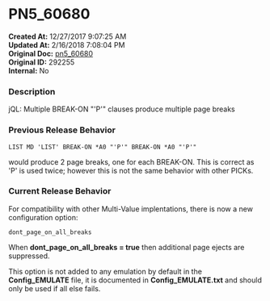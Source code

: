 # PN5_60680

**Created At:** 12/27/2017 9:07:25 AM  
**Updated At:** 2/16/2018 7:08:04 PM  
**Original Doc:** [pn5_60680](https://docs.jbase.com/release-notes/pn5_60680)  
**Original ID:** 292255  
**Internal:** No  


### Description

jQL: Multiple BREAK-ON "'P'" clauses produce multiple page breaks



### Previous Release Behavior

```
LIST MD 'LIST' BREAK-ON *A0 "'P'" BREAK-ON *A0 "'P'" 
```

would produce 2 page breaks, one for each BREAK-ON. This is correct as 'P' is used twice; however this is not the same behavior with other PICKs.



### Current Release Behavior

For compatibility with other Multi-Value implentations, there is now a new configuration option:

```
dont_page_on_all_breaks
```

When **dont\_page\_on\_all\_breaks = true** then additional page ejects are suppressed.

This option is not added to any emulation by default in the **Config\_EMULATE** file, it is documented in **Config\_EMULATE.txt** and should only be used if all else fails.

